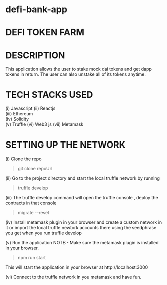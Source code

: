 # defi-bank-app

# DEFI TOKEN FARM 





# DESCRIPTION 

This application allows the user to stake mock dai tokens and get dapp tokens in return. The user can also unstake all of its tokens anytime.

# TECH STACKS USED

 (i) Javascript 
 (ii) Reactjs  
 (iii) Ethereum  
 (iv) Solidity  
 (v) Truffle 
 (vi) Web3 js 
 (vii) Metamask 

# SETTING UP THE NETWORK

(i) Clone the repo
> git clone repoUrl

(ii) Go to the project directory and start the local truffle network by running

> truffle develop

(iii) The truffle develop command will open the truffle console , deploy the contracts in that console

> migrate --reset

(iv) Install metamask plugin in your browser and create a custom network in it or
import the local truffle newtork accounts there using the seedphrase you get when you run truffle develop

(v) Run the application 
  NOTE:- Make sure the metamask plugin is installed in your browser.

> npm run start

This will start the application in your browser at http://localhost:3000

(vi) Connect to the truffle network in you metamask and have fun.
